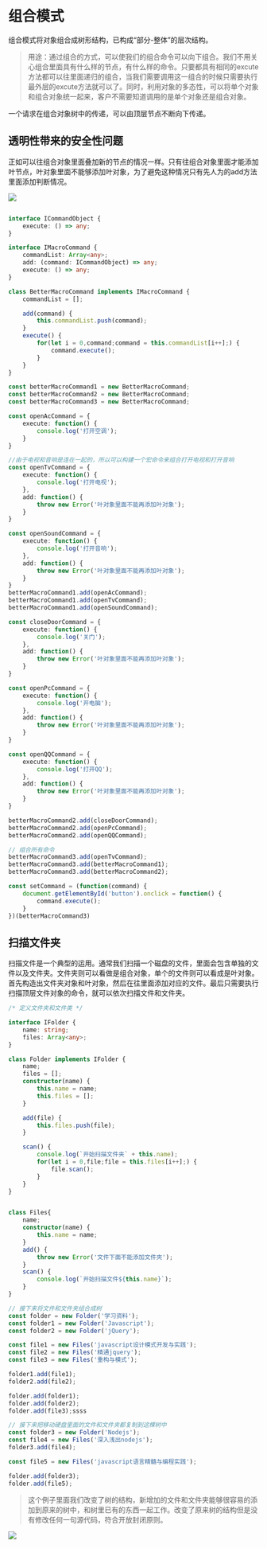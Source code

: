# 组合模式
组合模式将对象组合成树形结构，已构成“部分-整体”的层次结构。
> 用途：通过组合的方式，可以使我们的组合命令可以向下组合。我们不用关心组合里面具有什么样的节点，有什么样的命令。只要都具有相同的excute方法都可以往里面递归的组合，当我们需要调用这一组合的时候只需要执行最外层的excute方法就可以了。同时，利用对象的多态性，可以将单个对象和组合对象统一起来，客户不需要知道调用的是单个对象还是组合对象。

一个请求在组合对象树中的传递，可以由顶层节点不断向下传递。

## 透明性带来的安全性问题
正如可以往组合对象里面叠加新的节点的情况一样。只有往组合对象里面才能添加叶节点，叶对象里面不能够添加叶对象，为了避免这种情况只有先人为的add方法里面添加判断情况。

<img src='./images/companyCommand.png' >

```typescript

interface ICommandObject {
    execute: () => any;
}

interface IMacroCommand {
    commandList: Array<any>;
    add: (command: ICommandObject) => any;
    execute: () => any;
}

class BetterMacroCommand implements IMacroCommand {
    commandList = [];

    add(command) {
        this.commandList.push(command);
    }
    execute() {
        for(let i = 0,command;command = this.commandList[i++];) {
            command.execute();
        }
    } 
}

const betterMacroCommand1 = new BetterMacroCommand;
const betterMacroCommand2 = new BetterMacroCommand;
const betterMacroCommand3 = new BetterMacroCommand;

const openAcCommand = {
    execute: function() {
        console.log('打开空调');
    }
}

//由于电视和音响是连在一起的，所以可以构建一个宏命令来组合打开电视和打开音响
const openTvCommand = {
    execute: function() {
        console.log('打开电视');
    },
    add: function() {
        throw new Error('叶对象里面不能再添加叶对象');
    }
}

const openSoundCommand = {
    execute: function() {
        console.log('打开音响');
    },
    add: function() {
        throw new Error('叶对象里面不能再添加叶对象');
    }
}
betterMacroCommand1.add(openAcCommand);
betterMacroCommand1.add(openTvCommand);
betterMacroCommand1.add(openSoundCommand);

const closeDoorCommand = {
    execute: function() {
        console.log('关门');
    },
    add: function() {
        throw new Error('叶对象里面不能再添加叶对象');
    }
}

const openPcCommand = {
    execute: function() {
        console.log('开电脑');
    },
    add: function() {
        throw new Error('叶对象里面不能再添加叶对象');
    }
}

const openQQCommand = {
    execute: function() {
        console.log('打开QQ');
    },
    add: function() {
        throw new Error('叶对象里面不能再添加叶对象');
    }
}

betterMacroCommand2.add(closeDoorCommand);
betterMacroCommand2.add(openPcCommand);
betterMacroCommand2.add(openQQCommand);

// 组合所有命令
betterMacroCommand3.add(openTvCommand);
betterMacroCommand3.add(betterMacroCommand1);
betterMacroCommand3.add(betterMacroCommand2);

const setCommand = (function(command) {
    document.getElementById('button').onclick = function() {
        command.execute();
    }
})(betterMacroCommand3)
```

## 扫描文件夹
扫描文件是一个典型的运用。通常我们扫描一个磁盘的文件，里面会包含单独的文件以及文件夹。文件夹则可以看做是组合对象，单个的文件则可以看成是叶对象。首先构造出文件夹对象和叶对象，然后在往里面添加对应的文件。最后只需要执行扫描顶层文件对象的命令，就可以依次扫描文件和文件夹。
```typescript
/* 定义文件夹和文件类 */

interface IFolder {
    name: string;
    files: Array<any>;
}

class Folder implements IFolder {
    name;
    files = [];
    constructor(name) {
        this.name = name;
        this.files = [];
    }

    add(file) {
        this.files.push(file);
    }

    scan() {
        console.log(`开始扫描文件夹` + this.name);
        for(let i = 0,file;file = this.files[i++];) {
            file.scan();
        }
    }
}


class Files{
    name;
    constructor(name) {
        this.name = name;
    }
    add() {
        throw new Error('文件下面不能添加文件夾');
    }
    scan() {
        console.log(`开始扫描文件${this.name}`);
    }
}

// 接下来将文件和文件夹组合成树
const folder = new Folder('学习资料');
const folder1 = new Folder('Javascript');
const folder2 = new Folder('jQuery');

const file1 = new Files('javascript设计模式开发与实践');
const file2 = new Files('精通jquery');
const file3 = new Files('重构与模式');

folder1.add(file1);
folder2.add(file2);

folder.add(folder1);
folder.add(folder2);
folder.add(file3);ssss

// 接下来把移动硬盘里面的文件和文件夹都复制到这棵树中
const folder3 = new Folder('Nodejs');
const file4 = new Files('深入浅出nodejs');
folder3.add(file4);

const file5 = new Files('javascript语言精髓与编程实践');

folder.add(folder3);
folder.add(file5);
```
> 这个例子里面我们改变了树的结构，新增加的文件和文件夹能够很容易的添加到原来的树中，和树里已有的东西一起工作。改变了原来树的结构但是没有修改任何一句源代码，符合开放封闭原则。

<img src='./images/组合模式.png' />




